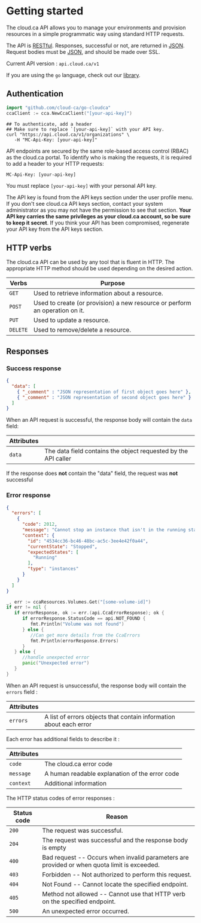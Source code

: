 # Getting started

The cloud.ca API allows you to manage your environments and provision resources in a simple programmatic way using standard HTTP requests.

The API is  [RESTful](https://en.wikipedia.org/wiki/Representational_state_transfer). Responses, successful or not, are returned in [JSON](http://www.json.org/). Request bodies must be [JSON](http://www.json.org/), and should be made over SSL.

Current API version : `api.cloud.ca/v1`

If you are using the `go` language, check out our [library](https://github.com/cloud-ca/go-cloudca).

## Authentication
```go
import "github.com/cloud-ca/go-cloudca"
ccaClient := cca.NewCcaClient("[your-api-key]")
```

```shell
## To authenticate, add a header
## Make sure to replace `[your-api-key]` with your API key.
curl "https://api.cloud.ca/v1/organizations" \
   -H "MC-Api-Key: [your-api-key]"
```
API endpoints are secured by the same role-based access control (RBAC) as the cloud.ca portal. To identify who is making the requests, it is required to add a header to your HTTP requests:

`MC-Api-Key: [your-api-key]`

<aside class="notice">
You must replace <code>[your-api-key]</code> with your personal API key.
</aside>

The API key is found from the API keys section under the user profile menu. If you don't see cloud.ca API keys section, contact your system administrator as you may not have the permission to see that section. **Your API key carries the same privileges as your cloud.ca account, so be sure to keep it secret**. If you think your API has been compromised, regenerate your API key from the API keys section.

## HTTP verbs
The cloud.ca API can be used by any tool that is fluent in HTTP. The appropriate HTTP method should be used depending on the desired action.

Verbs | Purpose
------ | -------
`GET` | Used to retrieve information about a resource.
`POST` | Used to create (or provision) a new resource or perform an operation on it.
`PUT` | Used to update a resource.
`DELETE` | Used to remove/delete a resource.

## Responses
### Success response
<!--
```json
{
  "data": [
    { "_comment" : "JSON representation of first object goes here" },
    { "_comment" : "JSON representation of second object goes here" }
  ],
  "metadata": {
    "pageSize": 2,
    "pageCurrent": 1,
    "recordCount": 2,
    "sortField": "templateName",
    "sortOrder": "ASC"
  }
}
```
-->
```json
{
  "data": [
    { "_comment" : "JSON representation of first object goes here" },
    { "_comment" : "JSON representation of second object goes here" }
  ]
}
```

When an API request is successful, the response body will contain the `data` field:

Attributes | &nbsp;
--- | ---
`data` | The data field contains the object requested by the API caller
<!--
`metadata` | The metadata is an optionally returned field containing paging and sorting information
-->

<aside class="notice">
If the response does <strong>not</strong> contain the "data" field, the request was <strong>not</strong> successful
</aside>

### Error response

```json
{
  "errors": [
    {
      "code": 2012,
      "message": "Cannot stop an instance that isn't in the running state",
      "context": {
        "id": "4534cc36-bc46-48bc-ac5c-3ee4e42f0a44",
        "currentState": "Stopped",
        "expectedStates": [
          "Running"
        ],
        "type": "instances"
      }
    }
  ]
}
```
```go
_, err := ccaResources.Volumes.Get("[some-volume-id]")
if err != nil {
   if errorResponse, ok := err.(api.CcaErrorResponse); ok {
      if errorResponse.StatusCode == api.NOT_FOUND {
         fmt.Println("Volume was not found")
      } else {
         //Can get more details from the CcaErrors
         fmt.Println(errorResponse.Errors)
      }
   } else {
      //handle unexpected error
      panic("Unexpected error")
   }
}
```

When an API request is unsuccessful, the response body will contain the `errors` field :

Attributes | &nbsp;
--- | ---
`errors` | A list of errors objects that contain information about each error

Each error has additional fields to describe it :

Attributes | &nbsp;
--- | ---
`code` | The cloud.ca error code
`message` | A human readable explanation of the error code
`context` | Additional information

The HTTP status codes of error responses :

Status code | Reason
----------- | -------
`200` | The request was successful.
`204` | The request was successful and the response body is empty
`400` | Bad request -- Occurs when invalid parameters are provided or when quota limit is exceeded.
`403` | Forbidden -- Not authorized to perform this request.
`404` | Not Found -- Cannot locate the specified endpoint.
`405` | Method not allowed -- Cannot use that HTTP verb on the specified endpoint.
`500` | An unexpected error occurred.
<!--
## Paging & sorting
All `GET` endpoints returning a list of objects support pagination. The desired page of result is specified by providing the following HTTP query parameters:

Name | Description
------------------- | -----------
`page_number` | The page of data to retrieve
`page_size` | The number of items to display per page
`sort_by` | The field name to sort by
`sort_order` | The sort order (ASC or DESC)
-->
